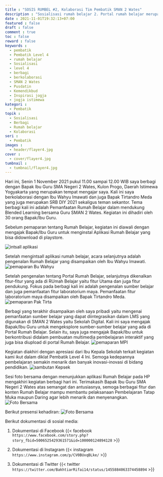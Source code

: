 ```yaml
---
title : "SOSIS RUMBEL #2, Kolaborasi Tim Pembatik SMAN 2 Wates"
description : "Sosialisasi rumah belajar 2. Portal rumah belajar merupakan portal pendidikan yang diluncurkan oleh Kementerian Pendidikan dan Kebudayaan. Kegiatan sosialisasi ini merupakan wujud dari berbagi dan berkolaborasi memanfaatkan portal rumah belajar sebagai pendukung dalam kegiatan pembelajaran dan pendidikan."
date : 2021-11-01T19:32:13+07:00
featured : false
draft : false
comment : true
toc : false
reward : false
keywords : 
  - pembatik
  - Pembatik Level 4
  - rumah belajar
  - Sosialisasi
  - level 4
  - berbagi
  - berkolaborasi
  - SMAN 2 Wates
  - Pusdatin
  - Kemendikbud
  - Inspirasi jogja
  - jogja istimewa
kategori : 
  - Pembatik
topik :
  - Sosialisasi
  - Berbagi
  - Rumah belajar
  - Kolaborasi
seri : 
  - Pembatik
images : 
  - header/flayer4.jpg
cover : 
  - cover/flayer4.jpg
tumbnail :
  - tumbnail/flayer4.jpg
---
```


Hari ini, Senin 1 November 2021 pukul 11.00 sampai 12.00 WIB saya berbagi dengan Bapak Ibu Guru SMA Negeri 2 Wates, Kulon Progo, Daerah Istimewa Yogyakarta yang merupakan tempat mengajar saya. Kali ini saya berkolaborasi dengan Ibu Wahyu Imawati dan juga Bapak Tirtandro Meda yang juga merupakan SRB DIY 2021 sekaligus teman sekantor. Tema berbagi kali ini adalah Pemanfaatan Rumah Belajar dalam mendukung Blended Learning bersama Guru SMAN 2 Wates. Kegiatan ini dihadiri oleh 30 orang Bapak/Ibu Guru.

Sebelum pemaparan tentang Rumah Belajar, kegiatan ini diawali dengan mengajak Bapak/Ibu Guru untuk menginstal Aplikasi Rumah Belajar yang bisa didownload di playstore.

![intsall aplikasi](/images/pembatik/sosis2/gb1.jpg)

Setelah mengintsall aplikasi rumah belajar, acara selanjutnya adalah pengenalan Rumah Belajar yang disampaikan oleh Ibu Wahyu Imawati.
![pemaparan Bu Wahyu](/images/pembatik/sosis2/gb2.jpg)

Setelah pengenalan tentang Portal Rumah Belajar, selanjutnya dikenalkan fitur-fitur yang ada di RUmah Belajar yaitu fitur Utama dan juga fitur pendukung.
Fokus pada berbagi kali ini adalah pengenalan sumber belajar dan juga pemanfaatan fitur laboratorium maya.
Pemanfaatan fitur laboratorium maya disampaikan oleh Bapak Tirtandro Meda.
![pemaparan Pak Tirta](/images/pembatik/sosis2/gb3.jpg)

Berbagi yang terakhir disampaikan oleh saya pribadi yaitu mengenai pemanfaatan sumber belajar yang dapat diintegrasikan dalam LMS yang digunakan di SMAN 2 Wates yaitu Sekolah Digital. Kali ini saya mengajak Bapak/Ibu Guru untuk mengeksplore sumber-sumber belajar yang ada di Portal Rumah Belajar. Selain itu, saya juga mengajak Bapak/Ibu untuk berkontribusi didalam pembuatan multimedia pembelajaran interaktif yang juga bisa diupload di portal Rumah Belajar.
![pemaparan MPI](/images/pembatik/sosis2/gb4.jpg)

Kegiatan diakhiri dengan apresiasi dari Ibu Kepala Sekolah terkait kegiatan kami ikut dalam diklat Pembatik Level 4 Ini. Semoga kedepannya pembelajaran semakin menarik dan banyak inovasi-inovasi di bidang pendidikan. 
![sambutan Kepsek](/images/pembatik/sosis2/gb5.jpg)

Sesi foto bersama dengan menunjukkan aplikasi Rumah Belajar pada HP mengakhiri kegiatan berbagi hari ini. Terimakasih Bapak Ibu Guru SMA Negeri 2 Wates atas semangat dan antusiasnya, semoga berbagai fitur dan konten Rumah Belajar mampu membantu pelaksanaan Pembelajaran Tatap Muka maupun Daring agar lebih menarik dan menyenangkan.
![Foto Bersama](/images/pembatik/sosis2/gb6.jpg)

Berikut presensi kehadiran:
![Foto Bersama](/images/pembatik/sosis2/gb7.jpg)

Berikut dokumentasi di sosial media:
1. Dokumentasi di Facebook
{{<  facebook `https://www.facebook.com/story.php?story_fbid=5006525429361571&id=100000124894128` >}}

2. Dokumentasi di Instagram
{{< instagram `https://www.instagram.com/p/CV0BUxqBLke/` >}}

3. Dokumentasi di Twitter
{{< twitter `https://twitter.com/BakhtiarRifai14/status/1455884063374458894` >}}